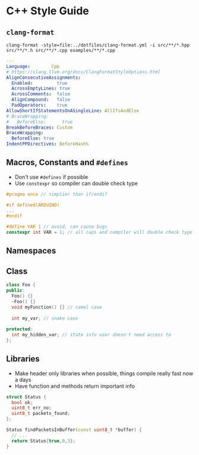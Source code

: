 # C++ Style Guide

## `clang-format`

`clang-format -style=file:../dotfiles/clang-format.yml -i src/**/*.hpp src/**/*.h src/**/*.cpp examples/**/*.cpp`

```yaml
---
Language:        Cpp
# https://clang.llvm.org/docs/ClangFormatStyleOptions.html
AlignConsecutiveAssignments:
  Enabled:         true
  AcrossEmptyLines: true
  AcrossComments:  false
  AlignCompound:   false
  PadOperators:    true
AllowShortIfStatementsOnASingleLine: AllIfsAndElse
# BraceWrapping:
#   BeforeElse:      true
BreakBeforeBraces: Custom
BraceWrapping:
  BeforeElse: true
IndentPPDirectives: BeforeHash%    
```

## Macros, Constants and `#defines`

- Don't use `#defines` if possible
- Use `constexpr` so compiler can double check type

```cpp
#pragma once // simplier than if/endif

#if defined(ARDUINO)
...
#endif

#define VAR 1 // avoid, can cause bugs
constexpr int VAR = 1; // all caps and compiler will double check type usage
```

## Namespaces

## Class

```cpp
class Foo {
public:
  Foo() {}
  ~Foo() {}
  void myFunction() {} // camel case
  
  int my_var; // snake case
  
protected:
  int my_hidden_var; // state info user doesn't need access to
};
```

## Libraries

- Make header only libraries when possible, things compile really fast now a days
- Have function and methods return important info

```cpp
struct Status {
  bool ok;
  uint8_t err_no;
  uint8_t packets_found;
};

Status findPacketsInBuffer(const uint8_t *buffer) {
  // ...
  return Status{true,0,3};
}
```
